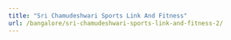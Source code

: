```yaml
---
title: "Sri Chamudeshwari Sports Link And Fitness"
url: /bangalore/sri-chamudeshwari-sports-link-and-fitness-2/
---
```

